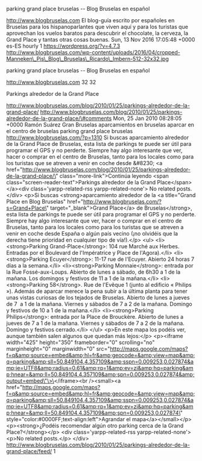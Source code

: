 parking grand place bruselas -- Blog Bruselas en español

http://www.blogbruselas.com El blog-guía escrito por españoles en
Bruselas para los hispanoparlantes que viven aquí y para los turistas
que aprovechan los vuelos baratos para descubrir el chocolate, la
cerveza, la Grand Place y tantas otras cosas buenas. Sun, 13 Nov 2016
17:05:48 +0000 es-ES hourly 1 https://wordpress.org/?v=4.7.3
http://www.blogbruselas.com/wp-content/uploads/2016/04/cropped-Manneken\_Pis\_Blog\_Bruselas\_Ricardo\_Imbern-512-32x32.jpg

parking grand place bruselas -- Blog Bruselas en español

http://www.blogbruselas.com 32 32

Parkings alrededor de la Grand Place

http://www.blogbruselas.com/blog/2010/01/25/parkings-alrededor-de-la-grand-place/
http://www.blogbruselas.com/blog/2010/01/25/parkings-alrededor-de-la-grand-place/\#comments
Mon, 25 Jan 2010 08:28:05 +0000 Ramón Suárez Gran Bruselas aparcamientos
en bruselas aparcar en el centro de bruselas parking grand place
bruselas http://www.blogbruselas.com/?p=1310 Si buscas aparcamiento
alrededor de la Grand Place de Bruselas, esta lista de parkings te puede
ser útil para programar el GPS y no perderte. Siempre hay algo
interesante que ver, hacer o comprar en el centro de Bruselas, tanto
para los locales como para los turistas que se atreven a venir en coche
desde &\#8230; \<a
href=\"http://www.blogbruselas.com/blog/2010/01/25/parkings-alrededor-de-la-grand-place/\"
class=\"more-link\"\>Continúa leyendo \<span
class=\"screen-reader-text\"\>Parkings alrededor de la Grand
Place\</span\>\</a\>\<div class=\'yarpp-related-rss
yarpp-related-none\'\> No related posts. \</div\> \<p\>Si buscas
\<strong\>aparcamiento alrededor de la \<a title=\"Grand Place en Blog
Bruselas\" href=\"http://www.blogbruselas.com/?s=Grand+Place\"
target=\"\_blank\"\>Grand Place\</a\> de Bruselas\</strong\>, esta lista
de parkings te puede ser útil para programar el GPS y no perderte.
Siempre hay algo interesante que ver, hacer o comprar en el centro de
Bruselas, tanto para los locales como para los turistas que se atreven a
venir en coche desde España o algún país vecino (¡no olvidéis que la
derecha tiene prioridad en cualquier tipo de vía!).\</p\> \<ul\>
\<li\>\<strong\>Parking Grand-Place\</strong\>: 104 rue Marché aux
Herbes. Entradas por el Boulevard de l'Impératrice y Place de
l'Agora).\</li\> \<li\> \<strong\>Parking Ecuyer\</strong\>: 11-17 rue
de l'Ecuyer. Abierto 24 horas 7 días a la semana.\</li\>
\<li\>\<strong\>Parking Monnaie\</strong\>: entrada por la Rue
Fossé-aux-Loups. Abierto de lunes a sábado, de 6h30 a 1 de la mañana.
Los domingos y festivos de 11 a 1 de la mañana.\</li\>
\<li\>\<strong\>Parking 58\</strong\>. Rue de l'Evêque 1 (junto al
edificio « Philips »). Además de aparcar merece la pena subir a la
última planta para tener unas vistas curiosas de los tejados de
Bruselas. Abierto de lunes a jueves de 7  a 1 de la mañana. Viernes y
sábados de 7 a 2 de la mañana. Domingo y festivos de 10 a 1 de la
mañana.\</li\> \<li\>\<strong\>Parking Philips\</strong\>: entrada por
la Place de Brouckère. Abierto de lunes a jueves de 7 a 1 de la mañana.
Viernes y sábados de 7 a 2 de la mañana. Domingo y festivos
cerrado.\</li\> \</ul\> \<p\>En este mapa los podéis ver, aunque también
salen algunos que quedan más lejos:\</p\> \<p\>\<iframe width=\"425\"
height=\"350\" frameborder=\"0\" scrolling=\"no\" marginheight=\"0\"
marginwidth=\"0\"
src=\"http://maps.google.com/maps?f=q&amp;source=embed&amp;hl=fr&amp;geocode=&amp;view=map&amp;q=parking&amp;sll=50.849104,4.357109&amp;sspn=0.009253,0.027874&amp;ie=UTF8&amp;radius=0.61&amp;rq=1&amp;ev=zi&amp;hq=parking&amp;hnear=&amp;ll=50.849104,4.357109&amp;spn=0.009253,0.027874&amp;output=embed\"\>\</iframe\>\<br
/\>\<small\>\<a
href=\"http://maps.google.com/maps?f=q&amp;source=embed&amp;hl=fr&amp;geocode=&amp;view=map&amp;q=parking&amp;sll=50.849104,4.357109&amp;sspn=0.009253,0.027874&amp;ie=UTF8&amp;radius=0.61&amp;rq=1&amp;ev=zi&amp;hq=parking&amp;hnear=&amp;ll=50.849104,4.357109&amp;spn=0.009253,0.027874\"
style=\"color:\#0000FF;text-align:left\"\>Agrandar el
mapa\</a\>\</small\>\</p\> \<p\>\<strong\>¿Podéis recomendar algún otro
parking cerca de la Grand Place?\</strong\>\</p\> \<div
class=\'yarpp-related-rss yarpp-related-none\'\> \<p\>No related
posts.\</p\> \</div\>
http://www.blogbruselas.com/blog/2010/01/25/parkings-alrededor-de-la-grand-place/feed/
1

